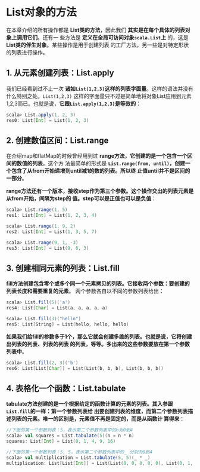List对象的方法
===================================================================================
在本章介绍的所有操作都是 **List类的方法**，因此我们 **其实是在每个具体的列表对象上调用它们**。还有一
些方法是 **定义在全局可访问对象`scala.List`上** 的，这是 **List类的伴生对象**。某些操作是用于创建列表
的工厂方法，另一些是对特定形状的列表进行操作。

## 1. 从元素创建列表：List.apply
我们已经看到过不止一次 **诸如`List(1,2,3)`这样的列表字面量**。这样的语法并没有什么特别之处。`List(1,2,3)`
这样的字面量只不过是简单地将对象List应用到元素1,2,3而已。也就是说，**它跟`List.apply(1,2,3)`是等效的**：
```scala
scala> List.apply(1, 2, 3)
res0: List[Int] = List(1, 2, 3)
```

## 2. 创建数值区间：List.range
在介绍map和flatMap的时候曾经用到过 **range方法，它创建的是一个包含一个区间的数值的列表**。这个方
法最简单的形式是 **`List.range(from, until)`，创建一个包含了从from开始递增到until减1的数的列表。所以终
止值until并不是区间的一部分**。

**range方法还有一个版本，接收step作为第三个参数。这个操作交出的列表元素是从from开始，间隔为step的
值。step可以是正值也可以是负值**：
```scala
scala> List.range(1, 5)
res1: List[Int] = List(1, 2, 3, 4)

scala> List.range(1, 9, 2)
res2: List[Int] = List(1, 3, 5, 7)

scala> List.range(9, 1, -3)
res3: List[Int] = List(9, 6, 3)
```

## 3. 创建相同元素的列表：List.fill
**fill方法创建包含零个或多个同一个元素拷贝的列表。它接收两个参数：要创建的列表长度和需要重复的元素**。
两个参数各自以不同的参数列表给出：
```scala
scala> List.fill(5)('a')
res4: List[Char] = List(a, a, a, a, a)

scala> List.fill(3)("hello")
res5: List[String] = List(hello, hello, hello)
```
**如果我们给fill的参数多于1个，那么它就会创建多维的列表。也就是说，它将创建出列表的列表、列表的列表
的列表，等等。多出来的这些参数要放在第一个参数列表中**。
```scala
scala> List.fill(2, 3)('b')
res6: List[List[Char]] = List(List(b, b, b), List(b, b, b))
```

## 4. 表格化一个函数：List.tabulate
**tabulate方法创建的是一个根据给定的函数计算的元素的列表。其入参跟`List.fill`的一样：第一个参数列表给
出要创建列表的维度，而第二个参数列表描述列表的元素。唯一的区别是，元素值不再是固定的，而是从函数计
算得来**：
```scala
//下面的第一个参数列表：5，表示第二个参数列表中的n为0到4
scala> val squares = List.tabulate(5)(n ⇒ n * n)
squares: List[Int] = List(0, 1, 4, 9, 16)

//下面的第一个参数列表：5, 5，表示第二个参数列表中的_ 分别为0到4
scala> val multiplication = List.tabulate(5, 5)(_ * _)
multiplication: List[List[Int]] = List(List(0, 0, 0, 0, 0), List(0, 1, 2, 3, 4), List(0, 2, 4, 6, 8), List(0, 3, 6, 9, 12), List(0, 4, 8, 12, 16))
```
